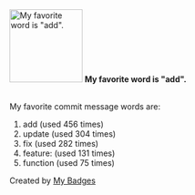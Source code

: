 <img src="https://my-badges.github.io/my-badges/favorite-word.png" alt="My favorite word is &quot;add&quot;." title="My favorite word is &quot;add&quot;." width="128">
<strong>My favorite word is &quot;add&quot;.</strong>
<br><br>

My favorite commit message words are:

1. add (used 456 times)
2. update (used 304 times)
3. fix (used 282 times)
4. feature: (used 131 times)
5. function (used 75 times)


Created by <a href="https://github.com/my-badges/my-badges">My Badges</a>